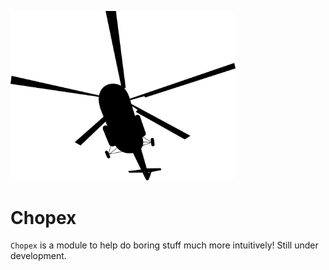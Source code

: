 <p align="Left"><img src="Soviet-helicopter-by-Rones-2400px.png" width="360"></p>
</p> 

# Chopex
`Chopex` is a module to help do boring stuff much more intuitively! Still under development.
